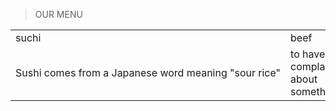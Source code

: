 
<html>
<head >

> OUR MENU 
</head>
<table>
    <tr>
        <td id="left">suchi</td>
        <td id="center">beef</td>
        <td id="right">chicken</td>
    </tr>
    <tr>
        <td style="white-space: nowrap">Sushi comes from a Japanese word meaning "sour rice"</td>
        <td style="width:90%">to have a complaint about something</td>
        <td style="white-space: nowrap">you are afraid to do something</td>
    </tr>
</table>
